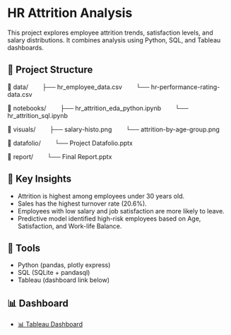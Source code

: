 # HR Attrition Analysis

This project explores employee attrition trends, satisfaction levels, and salary distributions. It combines analysis using Python, SQL, and Tableau dashboards.

## 📁 Project Structure

📁 data/
  ├── hr_employee_data.csv
  └── hr-performance-rating-data.csv
  
📁 notebooks/
  ├── hr_attrition_eda_python.ipynb
  └── hr_attrition_sql.ipynb
  
📁 visuals/
  ├── salary-histo.png
  └── attrition-by-age-group.png
  
📁 datafolio/
  └── Project Datafolio.pptx
  
📁 report/
  └── Final Report.pptx

  
## 🧠 Key Insights

- Attrition is highest among employees under 30 years old.
- Sales has the highest turnover rate (20.6%).
- Employees with low salary and job satisfaction are more likely to leave.
- Predictive model identified high-risk employees based on Age, Satisfaction, and Work-life Balance.

## 🔧 Tools

- Python (pandas, plotly express)
- SQL (SQLite + pandasql)
- Tableau (dashboard link below)

## 📊 Dashboard

- [📊 Tableau Dashboard](https://public.tableau.com/app/profile/your-link)


  
